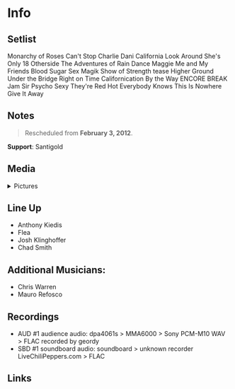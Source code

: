 # Info

## Setlist

Monarchy of Roses
Can't Stop
Charlie
Dani California
Look Around
She's Only 18
Otherside
The Adventures of Rain Dance Maggie
Me and My Friends
Blood Sugar Sex Magik
Show of Strength tease
Higher Ground
Under the Bridge
Right on Time
Californication
By the Way
ENCORE BREAK
Jam
Sir Psycho Sexy
They're Red Hot
Everybody Knows This Is Nowhere
Give It Away

## Notes

> Rescheduled from **February 3, 2012**.

**Support**: Santigold

## Media 

<details>
  <summary>Pictures</summary>
  <!--<img alt="Setlist" title="Setlist" src="_.jpg" height="200" />
  <img alt="Flyer" title="Flyer" src="_.jpg" height="200" />-->
</details>

## Line Up

* Anthony Kiedis
* Flea
* Josh Klinghoffer
* Chad Smith

## Additional Musicians:

* Chris Warren  
* Mauro Refosco

## Recordings

* AUD #1 audience audio: dpa4061s > MMA6000 > Sony PCM-M10 WAV > FLAC recorded by geordy  
* SBD #1 soundboard audio: soundboard > unknown recorder LiveChiliPeppers.com > FLAC

## Links